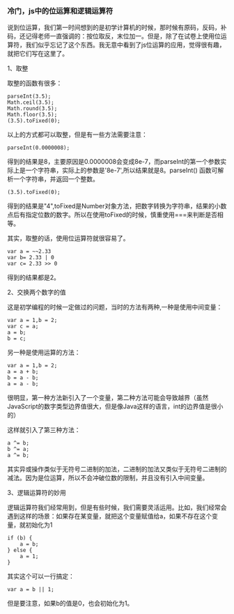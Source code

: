 ### 冷门，js中的位运算和逻辑运算符

说到位运算，我们第一时间想到的是初学计算机的时候，那时候有原码，反码，补码，还记得老师一直强调的：按位取反，末位加一。但是，除了在试卷上使用位运算符，我们似乎忘记了这个东西。我无意中看到了js位运算的应用，觉得很有趣，就把它们写在这里了。

1、取整

取整的函数有很多：

	parseInt(3.5);
	Math.ceil(3.5);
	Math.round(3.5);
	Math.floor(3.5);
	(3.5).toFixed(0);

以上的方式都可以取整，但是有一些方法需要注意：

	parseInt(0.0000008); 

得到的结果是8，主要原因是0.0000008会变成8e-7，而parseInt的第一个参数实际上是一个字符串，实际上的参数是'8e-7',所以结果就是8。parseInt() 函数可解析一个字符串，并返回一个整数。

	(3.5).toFixed(0);

得到的结果是"4",toFixed是Number对象方法，把数字转换为字符串，结果的小数点后有指定位数的数字。所以在使用toFixed的时候，慎重使用===来判断是否相等。

其实，取整的话，使用位运算符就很容易了。

	var a = ~~2.33
	var b= 2.33 | 0
	var c= 2.33 >> 0

得到的结果都是2。

2、交换两个数字的值

这是初学编程的时候一定做过的问题，当时的方法有两种,一种是使用中间变量：

	var a = 1,b = 2;
	var c = a;
	a = b;
	b = c; 

另一种是使用运算的方法：

	var a = 1,b = 2;
	a = a + b;
	b = a - b;
	a = a - b;

很明显，第一种方法新引入了一个变量，第二种方法可能会导致越界（虽然JavaScript的数字类型边界值很大，但是像Java这样的语言，int的边界值是很小的）

这样就引入了第三种方法：

	a ^= b;
	b ^= a;
	a ^= b;

其实异或操作类似于无符号二进制的加法，二进制的加法又类似于无符号二进制的减法。因为是位运算，所以不会冲破位数的限制，并且没有引入中间变量。

3、逻辑运算符的妙用

逻辑运算符我们经常用到，但是有些时候，我们需要灵活运用。比如，我们经常会遇到这样的场景：如果存在某变量，就把这个变量赋值给a，如果不存在这个变量，就初始化为1

	if (b) {
	    a = b;
	} else {
	    a = 1;
	}

其实这个可以一行搞定：

	var a = b || 1;

但是要注意，如果b的值是0，也会初始化为1。
